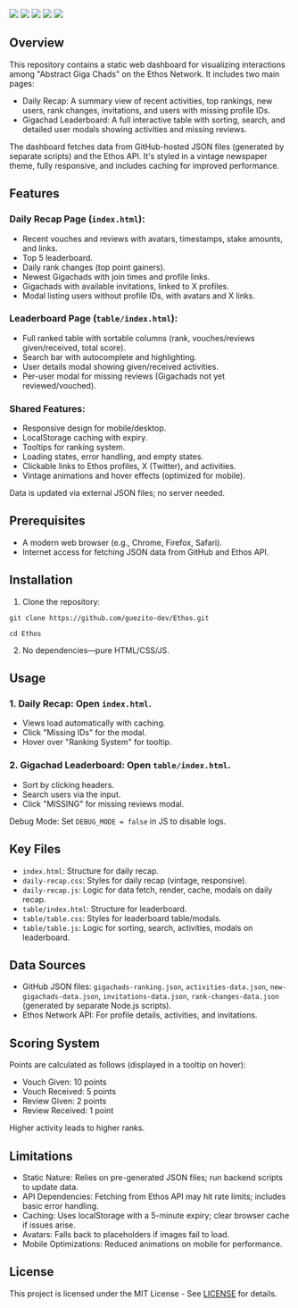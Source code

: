 <img src="https://img.shields.io/badge/Ethos-Network-blue.svg" />  <img src="https://img.shields.io/badge/HTML5-E34F26.svg" />  <img src="https://img.shields.io/badge/CSS3-1572B6.svg" />  <img src="https://img.shields.io/badge/JavaScript-F7DF1E.svg" /> <img src="https://img.shields.io/badge/License-MIT-yellow.svg" />

## Overview 

This repository contains a static web dashboard for visualizing interactions among "Abstract Giga Chads" on the Ethos Network. It includes two main pages:

- Daily Recap: A summary view of recent activities, top rankings, new users, rank changes, invitations, and users with missing profile IDs.
- Gigachad Leaderboard: A full interactive table with sorting, search, and detailed user modals showing activities and missing reviews.

The dashboard fetches data from GitHub-hosted JSON files (generated by separate scripts) and the Ethos API. It's styled in a vintage newspaper theme, fully responsive, and includes caching for improved performance.

## Features 

### Daily Recap Page (`index.html`):

- Recent vouches and reviews with avatars, timestamps, stake amounts, and links.
- Top 5 leaderboard.
- Daily rank changes (top point gainers).
- Newest Gigachads with join times and profile links.
- Gigachads with available invitations, linked to X profiles.
- Modal listing users without profile IDs, with avatars and X links.

### Leaderboard Page (`table/index.html`):

- Full ranked table with sortable columns (rank, vouches/reviews given/received, total score).
- Search bar with autocomplete and highlighting.
- User details modal showing given/received activities.
- Per-user modal for missing reviews (Gigachads not yet reviewed/vouched).

### Shared Features:

- Responsive design for mobile/desktop.
- LocalStorage caching with expiry.
- Tooltips for ranking system.
- Loading states, error handling, and empty states.
- Clickable links to Ethos profiles, X (Twitter), and activities.
- Vintage animations and hover effects (optimized for mobile).

Data is updated via external JSON files; no server needed.

## Prerequisites

- A modern web browser (e.g., Chrome, Firefox, Safari).
- Internet access for fetching JSON data from GitHub and Ethos API.

## Installation

1. Clone the repository:

```
git clone https://github.com/guezito-dev/Ethos.git
```
```
cd Ethos
```
2. No dependencies—pure HTML/CSS/JS.

## Usage

### 1. Daily Recap: Open `index.html`.

- Views load automatically with caching.
- Click "Missing IDs" for the modal.
- Hover over "Ranking System" for tooltip.


### 2. Gigachad Leaderboard: Open `table/index.html`.

- Sort by clicking headers.
- Search users via the input.
- Click "MISSING" for missing reviews modal.

Debug Mode: Set `DEBUG_MODE = false` in JS to disable logs.

## Key Files

- `index.html`: Structure for daily recap.
- `daily-recap.css`: Styles for daily recap (vintage, responsive).
- `daily-recap.js`: Logic for data fetch, render, cache, modals on daily recap.
- `table/index.html`: Structure for leaderboard.
- `table/table.css`: Styles for leaderboard table/modals.
- `table/table.js`: Logic for sorting, search, activities, modals on leaderboard.

## Data Sources

- GitHub JSON files: `gigachads-ranking.json`, `activities-data.json`, `new-gigachads-data.json`, `invitations-data.json`, `rank-changes-data.json` (generated by separate Node.js scripts).
- Ethos Network API: For profile details, activities, and invitations.

## Scoring System

Points are calculated as follows (displayed in a tooltip on hover):

- Vouch Given: 10 points
- Vouch Received: 5 points
- Review Given: 2 points
- Review Received: 1 point

Higher activity leads to higher ranks.

## Limitations

- Static Nature: Relies on pre-generated JSON files; run backend scripts to update data.
- API Dependencies: Fetching from Ethos API may hit rate limits; includes basic error handling.
- Caching: Uses localStorage with a 5-minute expiry; clear browser cache if issues arise.
- Avatars: Falls back to placeholders if images fail to load.
- Mobile Optimizations: Reduced animations on mobile for performance.

## License
This project is licensed under the MIT License - See [LICENSE](LICENSE) for details.
